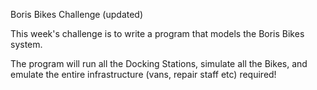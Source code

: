 Boris Bikes Challenge (updated)

This week's challenge is to write a program that models the Boris Bikes system.

The program will run all the Docking Stations, simulate all the Bikes, and emulate the entire infrastructure (vans, repair staff etc) required!
